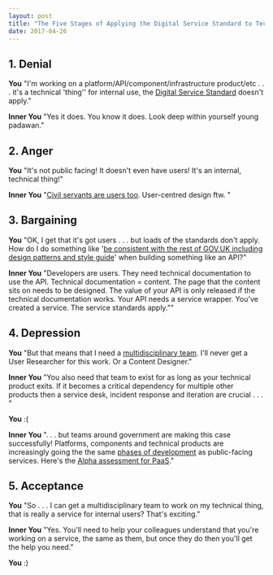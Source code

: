 ```yaml
---
layout: post
title: "The Five Stages of Applying the Digital Service Standard to Technical Stuff"
date: 2017-04-26
---
```


## 1. Denial

**You** "I'm working on a platform/API/component/infrastructure product/etc . . . it's a technical 'thing'' for internal use, the [Digital Service Standard](https://www.gov.uk/service-manual/service-standard) doesn't apply."

**Inner You** "Yes it does. You know it does. Look deep within yourself young padawan."

## 2. Anger

**You** "It's not public facing! It doesn't even have users! It's an internal, technical thing!"

**Inner You** "[Civil servants are users too](https://gds.blog.gov.uk/2015/09/28/civil-servants-are-users-too/). User-centred design ftw. "

## 3. Bargaining

**You** "OK, I get that it's got users . . . but loads of the standards don't apply. How do I do something like '[be consistent with the rest of GOV.UK including design patterns and style guide](https://www.gov.uk/service-manual/service-standard/make-the-user-experience-consistent-with-govuk)' when building something like an API?"

**Inner You** "Developers are users. They need technical documentation to use the API. Technical documentation = content. The page that the content sits on needs to be designed. The value of your API is only released if the technical documentation works. Your API needs a service wrapper. You've created a service. The service standards apply.""

## 4. Depression

**You** "But that means that I need a [multidisciplinary team](https://www.gov.uk/service-manual/service-standard/have-a-multidisciplinary-team). I'll never get a User Researcher for this work. Or a Content Designer."

**Inner You** "You also need that team to exist for as long as your technical product exits. If it becomes a critical dependency for multiple other products then a service desk, incident response and iteration are crucial . . . "

**You** :(

**Inner You** ". . . but teams around government are making this case successfully! Platforms, components and technical products are increasingly going the the same [phases of development](https://www.gov.uk/service-manual/agile-delivery) as public-facing services. Here's the [Alpha assessment for PaaS](https://www.gov.uk/service-standard-reports/platform-as-a-service-paas)."

## 5. Acceptance

**You** "So . . . I can get a multidisciplinary team to work on my technical thing, that is really a service for internal users? That's exciting."

**Inner You** "Yes. You'll need to help your colleagues understand that you're working on a service, the same as them, but once they do then you'll get the help you need."

**You** :)
